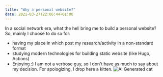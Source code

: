 ```yaml
---
title: "Why a personal website?"
date: 2021-03-27T22:06:44+01:00
---
```


In a social network era, what the hell bring me to build a personal website? So, mainly I choose to do so for:
- having my place in which post my research/activity in a non-standard format
- studying modern technologies for building static website (like Hugo, Actions)
- Enjoying :)
I am not a verbose guy, so I don't have as much to say about my decision. For apologizing, I drop here a kitten.
![AI Generated cat](https://thiscatdoesnotexist.com/)